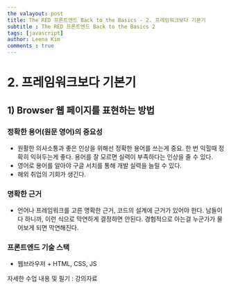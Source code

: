 ```yaml
---
the valayout: post
title: The RED 프론트엔드 Back to the Basics - 2. 프레임워크보다 기본기
subtitle : The RED 프론트엔드 Back to the Basics 2
tags: [javascript]
author: Leena Kim
comments : true
---
```




# 2. 프레임워크보다 기본기 

## 1) Browser 웹 페이지를 표현하는 방법

### 정확한 용어(원문 영어)의 중요성

- 원활한 의사소통과 좋은 인상을 위해선 정확한 용어를 쓰는게 중요. 한 번 익힐때 정확히 익혀두는게 좋다. 용어를 잘 모르면 실력이 부족하다는 인상을 줄 수 있다. 
- 영어로 용어를 알아야 구글 서치를 통해 개발 실력을 늘릴 수 있다. 
- 해외 취업의 기회가 생긴다.

### 명확한 근거

- 언어나 프레임워크를 고른 명확한 근거, 코드의 설계에 근거가 있어야 한다. 남들이 다 하니까, 이런 식으로 막연하게 결정하면 안된다. 경험적으로 아는걸 누군가가 물어보게 되면 막연해진다.

### 프론트엔드 기술 스택

- 웹브라우저 + HTML, CSS, JS

자세한 수업 내용 및 필기 : 강의자료 

